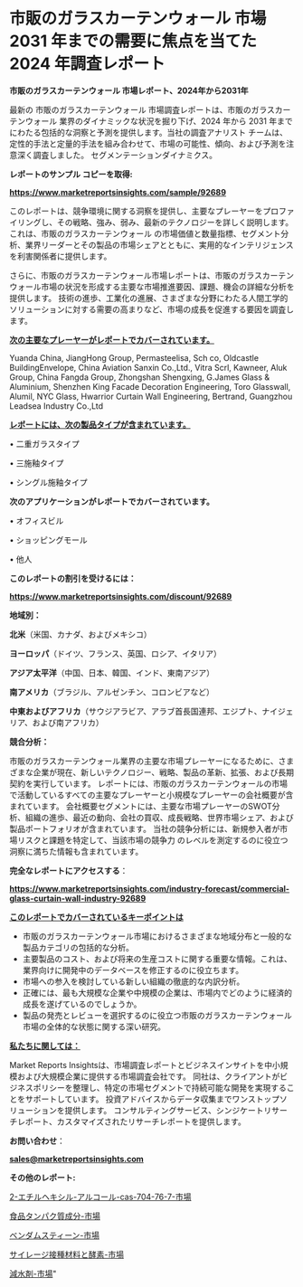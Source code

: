 # 市販のガラスカーテンウォール 市場 2031 年までの需要に焦点を当てた 2024 年調査レポート

<strong>市販のガラスカーテンウォール 市場レポート、2024年から2031年</strong>

最新の 市販のガラスカーテンウォール 市場調査レポートは、市販のガラスカーテンウォール 業界のダイナミックな状況を掘り下げ、2024 年から 2031 年までにわたる包括的な洞察と予測を提供します。当社の調査アナリスト チームは、定性的手法と定量的手法を組み合わせて、市場の可能性、傾向、および予測を注意深く調査しました。 セグメンテーションダイナミクス。



<strong>レポートのサンプル コピーを取得:</strong> <a href=https://www.marketreportsinsights.com/sample/92689>

<strong><u>https://www.marketreportsinsights.com/sample/92689</u></strong></a>

このレポートは、競争環境に関する洞察を提供し、主要なプレーヤーをプロファイリングし、その戦略、強み、弱み、最新のテクノロジーを詳しく説明します。 これは、市販のガラスカーテンウォール の市場価値と数量指標、セグメント分析、業界リーダーとその製品の市場シェアとともに、実用的なインテリジェンスを利害関係者に提供します。

さらに、市販のガラスカーテンウォール市場レポートは、市販のガラスカーテンウォール市場の状況を形成する主要な市場推進要因、課題、機会の詳細な分析を提供します。 技術の進歩、工業化の進展、さまざまな分野にわたる人間工学的ソリューションに対する需要の高まりなど、市場の成長を促進する要因を調査します。



<strong><u>次の主要なプレーヤーがレポートでカバーされています。</u></strong>

Yuanda China, JiangHong Group, Permasteelisa, Sch co, Oldcastle BuildingEnvelope, China Aviation Sanxin Co.,Ltd., Vitra Scrl, Kawneer, Aluk Group, China Fangda Group, Zhongshan Shengxing, G.James Glass & Aluminium, Shenzhen King Facade Decoration Engineering, Toro Glasswall, Alumil, NYC Glass, Hwarrior Curtain Wall Engineering, Bertrand, Guangzhou Leadsea Industry Co.,Ltd



<strong><u><b>レポートには、次の製品タイプが含まれています。</b></u></strong>

• 二重ガラスタイプ

• 三施釉タイプ

• シングル施釉タイプ



<strong><b>次のアプリケーションがレポートでカバーされています。</b></strong>

• オフィスビル

• ショッピングモール

• 他人



<strong><b>このレポートの割引を受けるには：</b></strong><a href=https://www.marketreportsinsights.com/discount/92689>

<strong><u>https://www.marketreportsinsights.com/discount/92689</u></strong></a>



<strong>地域別：</strong>



<strong>北米</strong>（米国、カナダ、およびメキシコ）



<strong>ヨーロッパ</strong>（ドイツ、フランス、英国、ロシア、イタリア）



<strong>アジア太平洋</strong>（中国、日本、韓国、インド、東南アジア）



<strong>南アメリカ</strong>（ブラジル、アルゼンチン、コロンビアなど）



<strong>中東およびアフリカ</strong>（サウジアラビア、アラブ首長国連邦、エジプト、ナイジェリア、および南アフリカ）



<strong>競合分析：</strong>

市販のガラスカーテンウォール業界の主要な市場プレーヤーになるために、さまざまな企業が現在、新しいテクノロジー、戦略、製品の革新、拡張、および長期契約を実行しています。 レポートには、市販のガラスカーテンウォールの市場で活動しているすべての主要なプレーヤーと小規模なプレーヤーの会社概要が含まれています。 会社概要セグメントには、主要な市場プレーヤーのSWOT分析、組織の進歩、最近の動向、会社の買収、成長戦略、世界市場シェア、および製品ポートフォリオが含まれています。 当社の競争分析には、新規参入者が市場リスクと課題を特定して、当該市場の競争力 のレベルを測定するのに役立つ洞察に満ちた情報も含まれています。



<strong>完全なレポートにアクセスする</strong>：

<a href=https://www.marketreportsinsights.com/industry-forecast/commercial-glass-curtain-wall-industry-92689>

<strong><u>https://www.marketreportsinsights.com/industry-forecast/commercial-glass-curtain-wall-industry-92689</u></strong></a>



<strong><u><b>このレポートでカバーされているキーポイントは</b></u></strong>
<ul>
  <li>市販のガラスカーテンウォール市場におけるさまざまな地域分布と一般的な製品カテゴリの包括的な分析。</li>
  <li>主要製品のコスト、および将来の生産コストに関する重要な情報。これは、業界向けに開発中のデータベースを修正するのに役立ちます。</li>
  <li>市場への参入を検討している新しい組織の徹底的な内訳分析。</li>
  <li>正確には、最も大規模な企業や中規模の企業は、市場内でどのように経済的成長を遂げているのでしょうか。</li>
  <li>製品の発売とレビューを選択するのに役立つ市販のガラスカーテンウォール市場の全体的な状態に関する深い研究。</li>
</ul>


<strong><u><b>私たちに関しては：</b></u></strong>

Market Reports Insightsは、市場調査レポートとビジネスインサイトを中小規模および大規模企業に提供する市場調査会社です。 同社は、クライアントがビジネスポリシーを整理し、特定の市場セグメントで持続可能な開発を実現することをサポートしています。 投資アドバイスからデータ収集までワンストップソリューションを提供します。 コンサルティングサービス、シンジケートリサーチレポート、カスタマイズされたリサーチレポートを提供します。



<strong><b>お問い合わせ</b></strong>：

<a href=mailto:sales@marketreportsinsights.com>

<strong><u>sales@marketreportsinsights.com</u></strong></a>



<strong>その他のレポート:</strong>

<a href=https://www.linkedin.com/pulse/2-エチルヘキシル-アルコール-cas-704-76-7-市場-2023-lnm4f/>2-エチルヘキシル-アルコール-cas-704-76-7-市場</a>

<a href=https://www.linkedin.com/pulse/食品タンパク質成分-市場-2023-総合分析と事業成長戦略-2030-vprhf/>食品タンパク質成分-市場</a>

<a href=https://www.linkedin.com/pulse/ベンダムスティーン-市場-2023-推進要因と成長機会-2030-trend-tracking-toolbox-24-analysis-u5tdf/>ベンダムスティーン-市場</a>

<a href=https://www.linkedin.com/pulse/サイレージ接種材料と酵素-市場-2023-推進要因と成長機会-2030-analytics-achievers-24-analysis-jkqvf/>サイレージ接種材料と酵素-市場</a>

<a href=https://www.linkedin.com/pulse/減水剤-市場-2023-swot-分析と最新イノベーション-2030-pr-news-hub-rqfdf/>減水剤-市場</a>"
